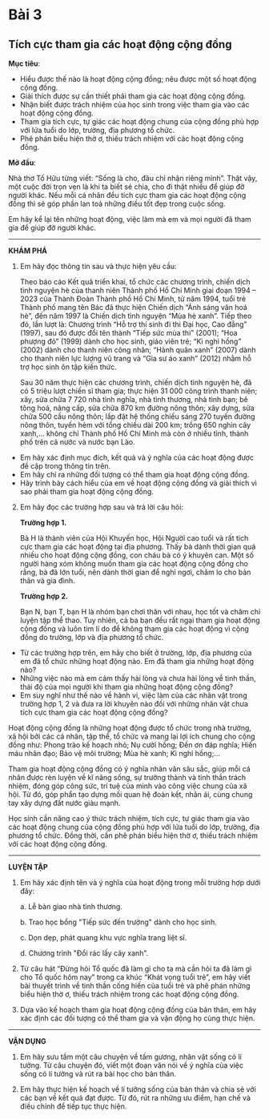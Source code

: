 # Bài 3
## Tích cực tham gia các hoạt động cộng đồng

**Mục tiêu**:

*   Hiểu được thế nào là hoạt động cộng đồng; nêu được một số hoạt động cộng đồng.
*   Giải thích được sự cần thiết phải tham gia các hoạt động cộng đồng.
*   Nhận biết được trách nhiệm của học sinh trong việc tham gia vào các hoạt động cộng đồng.
*   Tham gia tích cực, tự giác các hoạt động chung của cộng đồng phù hợp với lứa tuổi do lớp, trường, địa phương tổ chức.
*   Phê phán biểu hiện thờ ơ, thiếu trách nhiệm với các hoạt động cộng đồng.

**Mở đầu**:

Nhà thơ Tố Hữu từng viết: “Sống là cho, đâu chỉ nhận riêng mình”. Thật vậy, một cuộc đời trọn vẹn là khi ta biết sẻ chia, cho đi thật nhiều để giúp đỡ người khác. Nếu mỗi cá nhân đều tích cực tham gia các hoạt động cộng đồng thì sẽ góp phần lan toả những điều tốt đẹp trong cuộc sống.

Em hãy kể lại tên những hoạt động, việc làm mà em và mọi người đã tham gia để giúp đỡ người khác.

---

**KHÁM PHÁ**

1. Em hãy đọc thông tin sau và thực hiện yêu cầu:

    Theo báo cáo Kết quả triển khai, tổ chức các chương trình, chiến dịch tình nguyện hè của thanh niên Thành phố Hồ Chí Minh giai đoạn 1994 – 2023 của Thành Đoàn Thành phố Hồ Chí Minh, từ năm 1994, tuổi trẻ Thành phố mang tên Bác đã thực hiện Chiến dịch “Ánh sáng văn hoá hè”, đến năm 1997 là Chiến dịch tình nguyện “Mùa hè xanh”. Tiếp theo đó, lần lượt là: Chương trình “Hỗ trợ thí sinh đi thi Đại học, Cao đẳng” (1997), sau đó được đổi tên thành “Tiếp sức mùa thi” (2001); “Hoa phượng đỏ” (1999) dành cho học sinh, giáo viên trẻ; “Kì nghỉ hồng” (2002) dành cho thanh niên công nhân; “Hành quân xanh” (2007) dành cho thanh niên lực lượng vũ trang và “Gia sư áo xanh” (2012) nhằm hỗ trợ học sinh ôn tập kiến thức.

    Sau 30 năm thực hiện các chương trình, chiến dịch tình nguyện hè, đã có 5 triệu lượt chiến sĩ tham gia; thực hiện 31 000 công trình thanh niên; xây, sửa chữa 7 720 nhà tình nghĩa, nhà tình thương, nhà tình bạn; bê tông hoá, nâng cấp, sửa chữa 870 km đường nông thôn; xây dựng, sửa chữa 500 cầu nông thôn; lắp đặt hệ thống chiếu sáng 270 tuyến đường nông thôn, tuyến hẻm với tổng chiều dài 200 km; trồng 650 nghìn cây xanh,... không chỉ Thành phố Hồ Chí Minh mà còn ở nhiều tỉnh, thành phố trên cả nước và nước bạn Lào.

*   Em hãy xác định mục đích, kết quả và ý nghĩa của các hoạt động được đề cập trong thông tin trên.
*   Em hãy chỉ ra những đối tượng có thể tham gia hoạt động cộng đồng.
*   Hãy trình bày cách hiểu của em về hoạt động cộng đồng và giải thích vì sao phải tham gia hoạt động cộng đồng.

2. Em hãy đọc các trường hợp sau và trả lời câu hỏi:

    **Trường hợp 1.**

    Bà H là thành viên của Hội Khuyến học, Hội Người cao tuổi và rất tích cực tham gia các hoạt động tại địa phương. Thấy bà dành thời gian quá nhiều cho hoạt động cộng đồng, con cháu bà có ý khuyên can. Một số người hàng xóm không muốn tham gia các hoạt động cộng đồng cho rằng, bà đã lớn tuổi, nên dành thời gian để nghỉ ngơi, chăm lo cho bản thân và gia đình.

    **Trường hợp 2.**

    Bạn N, bạn T, bạn H là nhóm bạn chơi thân với nhau, học tốt và chăm chỉ luyện tập thể thao. Tuy nhiên, cả ba bạn đều rất ngại tham gia hoạt động cộng đồng và luôn tìm lí do để không tham gia các hoạt động vì cộng đồng do trường, lớp và địa phương tổ chức.

*   Từ các trường hợp trên, em hãy cho biết ở trường, lớp, địa phương của em đã tổ chức những hoạt động nào. Em đã tham gia những hoạt động nào?
*   Những việc nào mà em cảm thấy hài lòng và chưa hài lòng về tinh thần, thái độ của mọi người khi tham gia những hoạt động cộng đồng?
*   Em suy nghĩ như thế nào về hành vi, việc làm của các nhân vật trong trường hợp 1, 2 và đưa ra lời khuyên nào đối với những nhân vật chưa tích cực tham gia các hoạt động cộng đồng?

Hoạt động cộng đồng là những hoạt động được tổ chức trong nhà trường, xã hội bởi các cá nhân, tập thể, tổ chức và mang lại lợi ích chung cho cộng đồng như: Phong trào kế hoạch nhỏ; Nụ cười hồng; Đền ơn đáp nghĩa; Hiến máu nhân đạo; Bảo vệ môi trường; Mùa hè xanh; Kì nghỉ hồng;...

Tham gia hoạt động cộng đồng có ý nghĩa nhân văn sâu sắc, giúp mỗi cá nhân được rèn luyện về kĩ năng sống, sự trưởng thành và tinh thần trách nhiệm, đóng góp công sức, trí tuệ của mình vào công việc chung của xã hội. Từ đó, góp phẩn tạo dựng mối quan hệ đoàn kết, nhân ái, cùng chung tay xây dựng đất nước giàu mạnh.

Học sinh cần nâng cao ý thức trách nhiệm, tích cực, tự giác tham gia vào các hoạt động chung của cộng đồng phù hợp với lứa tuổi do lớp, trường, địa phương tổ chức. Đồng thời, cần phê phán biểu hiện thờ ơ, thiếu trách nhiệm với các hoạt động cộng đồng.

---

**LUYỆN TẬP**

1. Em hãy xác định tên và ý nghĩa của hoạt động trong mỗi trường hợp dưới đây:

    a. Lễ bàn giao nhà tình thương.

    b. Trao học bổng "Tiếp sức đến trường" dành cho học sinh.

    c. Dọn dẹp, phát quang khu vực nghĩa trang liệt sĩ.

    d. Chương trình "Đổi rác lấy cây xanh".

2. Từ câu hát “Đừng hỏi Tổ quốc đã làm gì cho ta mà cần hỏi ta đã làm gì cho Tổ quốc hôm nay” trong ca khúc “Khát vọng tuổi trẻ”, em hãy viết bài thuyết trình về tinh thần cống hiến của tuổi trẻ và phê phán những biểu hiện thờ ơ, thiếu trách nhiệm trong các hoạt động cộng đồng.

3. Dựa vào kế hoạch tham gia hoạt động cộng đồng của bản thân, em hãy xác định các đối tượng có thể tham gia và vận động họ cùng thực hiện.

---

**VẬN DỤNG**

1. Em hãy sưu tầm một câu chuyện về tấm gương, nhân vật sống có lí tưởng. Từ câu chuyện đó, viết một đoạn văn nói về ý nghĩa của việc sống có lí tưởng và rút ra bài học cho bản thân.

2. Em hãy thực hiện kế hoạch về lí tưởng sống của bản thân và chia sẻ với các bạn về kết quả đạt được. Từ đó, rút ra những ưu điểm, hạn chế và điều chỉnh để tiếp tục thực hiện.
